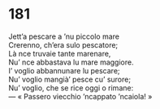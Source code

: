 # 181
  
Jett’a pescare a ’nu piccolo mare  
Crerenno, ch’era sulo pescatore;  
Là nce truvaie tante marenare,  
Nu’ nce abbastava lu mare maggiore.  
I’ voglio abbannunare lu pescare;  
Nu’ voglio mangià’ pesce cu’ surore;  
Nu’ voglio, che se rice oggi o rimane:  
— « Passero viecchio ’ncappato ’ncaiola! »
